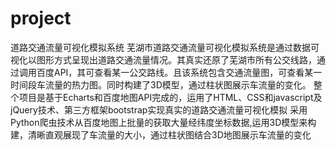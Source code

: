 # project
道路交通流量可视化模拟系统
芜湖市道路交通流量可视化模拟系统是通过数据可视化以图形方式呈现出道路交通流量情况。其真实还原了芜湖市所有公交线路，通过调用百度API，其可查看某一公交路线。且该系统包含交通流量图，可查看某一时间段车流量的热力图。同时构建了3D模型，通过柱状图展示车流量的变化。
整个项目是基于Echarts和百度地图API完成的，运用了HTML、CSS和javascript及jQuery技术、第三方框架bootstrap实现真实的道路交通流量可视化模拟
采用Python爬虫技术从百度地图上批量的获取大量经纬度坐标数据,运用3D模型来构建，清晰直观展现了车流量的大小，通过柱状图结合3D地图展示车流量的变化
